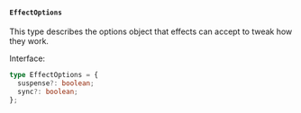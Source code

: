 #### `EffectOptions`

This type describes the options object that effects can accept to tweak how they work.

Interface:

```ts
type EffectOptions = {
  suspense?: boolean;
  sync?: boolean;
};
```